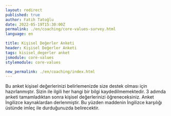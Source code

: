 ```yaml
---
layout: redirect
published: true
author: Fatih Tatoğlu
date: 2022-05-19T15:30:00Z
permalink: ./en/coaching/core-values-survey.html
language: en

title: Kişisel Değerler Anketi
header: Kişisel Değerler Anketi
tags: kisisel_degerler anket
jsmodule: core-values
stylemodule: core-values

new_permalink: ./en/coaching/index.html
---
```


Bu anket kişisel değerlerinizi belirlemenizde size destek olması için hazırlanmıştır. Sizin ile ilgili her hangi bir bilgi kaydedilmemektedir. 3 adımda anketi tamamladıktan sonra kişisel değerlerinizi öğreneceksiniz. Anket İngilizce kaynaklardan derlenmiştir. Bu yüzden maddenin İngilizce karşılığı üstünde imleç ile durduğunuzda belirecektir.
